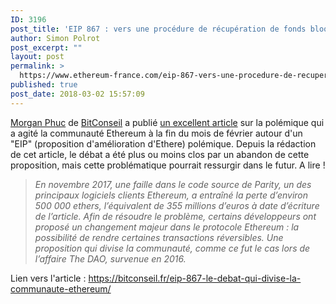```yaml
---
ID: 3196
post_title: 'EIP 867 : vers une procédure de récupération de fonds bloqués sur Ethereum ?'
author: Simon Polrot
post_excerpt: ""
layout: post
permalink: >
  https://www.ethereum-france.com/eip-867-vers-une-procedure-de-recuperation-de-fonds-bloques-sur-ethereum/
published: true
post_date: 2018-03-02 15:57:09
---
```

<a href="https://bitconseil.fr/team/morgan-phuc/">Morgan Phuc</a> de <a href="https://bitconseil.fr/">BitConseil</a> a publié <a href="https://bitconseil.fr/eip-867-le-debat-qui-divise-la-communaute-ethereum/">un excellent article</a> sur la polémique qui a agité la communauté Ethereum à la fin du mois de février autour d'un "EIP" (proposition d'amélioration d'Ethere) polémique. Depuis la rédaction de cet article, le débat a été plus ou moins clos par un abandon de cette proposition, mais cette problématique pourrait ressurgir dans le futur. A lire !
<blockquote><em>En novembre 2017, une faille dans le code source de Parity, un des principaux logiciels clients Ethereum, a entraîné la perte d’environ 500 000 ethers, l’équivalent de 355 millions d’euros à date d’écriture de l’article. Afin de résoudre le problème, certains développeurs ont proposé un changement majeur dans le protocole Ethereum : la possibilité de rendre certaines transactions réversibles. Une proposition qui divise la communauté, comme ce fut le cas lors de l’affaire The DAO, survenue en 2016.</em></blockquote>
Lien vers l'article : <a href="https://bitconseil.fr/eip-867-le-debat-qui-divise-la-communaute-ethereum/">https://bitconseil.fr/eip-867-le-debat-qui-divise-la-communaute-ethereum/</a>